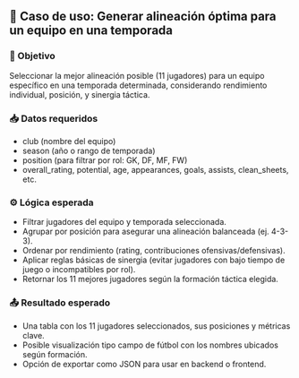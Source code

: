 ## 🧪 Caso de uso: Generar alineación óptima para un equipo en una temporada

### 🎯 Objetivo
Seleccionar la mejor alineación posible (11 jugadores) para un equipo específico en una temporada determinada, considerando rendimiento individual, posición, y sinergia táctica.

### 📥 Datos requeridos
- club (nombre del equipo)
- season (año o rango de temporada)
- position (para filtrar por rol: GK, DF, MF, FW)
- overall_rating, potential, age, appearances, goals, assists, clean_sheets, etc.


### ⚙️ Lógica esperada
- Filtrar jugadores del equipo y temporada seleccionada.
- Agrupar por posición para asegurar una alineación balanceada (ej. 4-3-3).
- Ordenar por rendimiento (rating, contribuciones ofensivas/defensivas).
- Aplicar reglas básicas de sinergia (evitar jugadores con bajo tiempo de juego o incompatibles por rol).
- Retornar los 11 mejores jugadores según la formación táctica elegida.


### 📤 Resultado esperado
- Una tabla con los 11 jugadores seleccionados, sus posiciones y métricas clave.
- Posible visualización tipo campo de fútbol con los nombres ubicados según formación.
- Opción de exportar como JSON para usar en backend o frontend.
